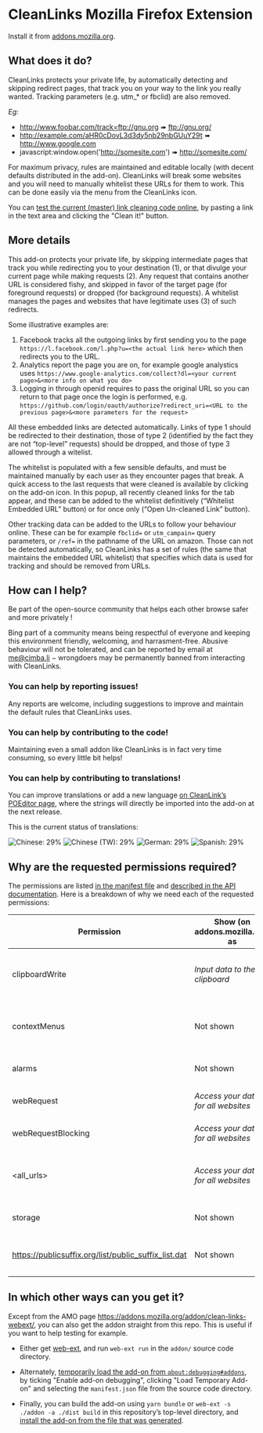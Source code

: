 # CleanLinks Mozilla Firefox Extension

Install it from [addons.mozilla.org](https://addons.mozilla.org/addon/clean-links-webext/).

## What does it do?
CleanLinks protects your private life, by automatically detecting and skipping redirect pages, that track you on your way to the link you really wanted. Tracking parameters (e.g. utm\_\* or fbclid) are also removed.

_Eg:_
- <http://www.foobar.com/track=ftp://gnu.org> ➠ <ftp://gnu.org/>
- <http://example.com/aHR0cDovL3d3dy5nb29nbGUuY29t> ➠ <http://www.google.com>
- javascript:window.open('http://somesite.com') ➠ <http://somesite.com/>

For maximum privacy, rules are maintained and editable locally (with decent defaults distributed in the add-on). CleanLinks will break some websites and you will need to manually whitelist these URLs for them to work. This can be done easily via the menu from the CleanLinks icon.

You can [test the current (master) link cleaning code online](https://cimbali.github.io/CleanLinks/), by pasting a link in the text area and clicking the "Clean it!" button.

## More details

This add-on protects your private life, by skipping intermediate pages that track you while redirecting you to your destination (1), or that divulge your current page while making requests (2). Any request that contains another URL is considered fishy, and skipped in favor of the target page (for foreground requests) or dropped (for background requests). A whitelist manages the pages and websites that have legitimate uses (3) of such redirects.

Some illustrative examples are:
1. Facebook tracks all the outgoing links by first sending you to the page `https://l.facebook.com/l.php?u=<the actual link here>` which then redirects you to the URL.
2. Analytics report the page you are on, for example google analystics uses `https://www.google-analytics.com/collect?dl=<your current page>&<more info on what you do>`
3. Logging in through openid requires to pass the original URL so you can return to that page once the login is performed, e.g. `https://github.com/login/oauth/authorize?redirect_uri=<URL to the previous page>&<more parameters for the request>`

All these embedded links are detected automatically. Links of type 1 should be redirected to their destination, those of type 2 (identified by the fact they are not “top-level” requests) should be dropped, and those of type 3 allowed through a witelist.

The whitelist is populated with a few sensible defaults, and must be maintained manually by each user as they encounter pages that break. A quick access to the last requests that were cleaned is available by clicking on the add-on icon. In this popup, all recently cleaned links for the tab appear, and these can be added to the whitelist definitively (“Whitelist Embedded URL” button) or for once only (“Open Un-cleaned Link” button).

Other tracking data can be added to the URLs to follow your behaviour online. These can be for example `fbclid=` or `utm_campain=` query parameters, or `/ref=` in the pathname of the URL on amazon.
Those can not be detected automatically, so CleanLinks has a set of rules (the same that maintains the embedded URL whitelist) that specifies which data is used for tracking and should be removed from URLs.


## How can I help?

Be part of the open-source community that helps each other browse safer and more privately !

Bing part of a community means being respectful of everyone and keeping this environment friendly, welcoming, and harrasment-free.
Abusive behaviour will not be tolerated, and can be reported by email at me@cimba.li − wrongdoers may be permanently banned from interacting with CleanLinks.

### You can help by reporting issues!

Any reports are welcome, including suggestions to improve and maintain the default rules that CleanLinks uses.

### You can help by contributing to the code!

Maintaining even a small addon like CleanLinks is in fact very time consuming, so every little bit helps!

### You can help by contributing to translations!

You can improve translations or add a new language [on CleanLink’s POEditor page](https://poeditor.com/join/project/H3u6Cttc4j), where the strings will directly be imported into the add-on at the next release.

This is the current status of translations:

![Chinese: 29%](https://img.shields.io/badge/%F0%9F%87%A8%F0%9F%87%B3%20Chinese-29%25-f80)
![Chinese (TW): 29%](https://img.shields.io/badge/%F0%9F%87%B9%F0%9F%87%BC%20Chinese%20%28TW%29-29%25-f80)
![German: 29%](https://img.shields.io/badge/%F0%9F%87%A9%F0%9F%87%AA%20German-29%25-f80)
![Spanish: 29%](https://img.shields.io/badge/%F0%9F%87%AA%F0%9F%87%B8%20Spanish-29%25-f80)


## Why are the requested permissions required?

The permissions are listed [in the manifest file](https://github.com/Cimbali/CleanLinks/blob/master/addon/manifest.json#L14)
and [described in the API documentation](https://developer.mozilla.org/en-US/docs/Mozilla/Add-ons/WebExtensions/manifest.json/permissions#API_permissions).
Here is a breakdown of why we need each of the requested permissions:

| Permission                                             | Show (on addons.mozilla.org) as     | Needed for                                      |
| ------------------------------------------------------ | ----------------------------------- | ----------------------------------------------- |
| clipboardWrite                                         | _Input data to the clipboard_       | Copying cleaned links from the context menu     |
| contextMenus                                           | Not shown                           | Copying cleaned links from the context menu     |
| alarms                                                 | Not shown                           | Automatically saving options                    |
| webRequest                                             | _Access your data for all websites_ | Clean links while they are accessed             |
| webRequestBlocking                                     | _Access your data for all websites_ | Clean links while they are accessed             |
| \<all\_urls\>                                          | _Access your data for all websites_ | Clean javascript links, highlight cleaned links |
| storage                                                | Not shown                           | Store rules and preferences                     |
| <https://publicsuffix.org/list/public_suffix_list.dat> | Not shown                           | Identifying public suffixes (e.g. `.co.uk`)     |



## In which other ways can you get it?

Except from the AMO page <https://addons.mozilla.org/addon/clean-links-webext/>, you can also get the addon straight from this repo.
This is useful if you want to help testing for example.

- Either get [web-ext](https://developer.mozilla.org/en-US/Add-ons/WebExtensions/Getting_started_with_web-ext), and run `web-ext run` in the `addon/` source code directory.

- Alternately, [temporarily load the add-on from `about:debugging#addons`](https://developer.mozilla.org/en-US/Add-ons/WebExtensions/Temporary_Installation_in_Firefox), by ticking "Enable add-on debugging", clicking "Load Temporary Add-on" and selecting the `manifest.json` file from the source code directory.

- Finally, you can build the add-on using `yarn bundle` or `web-ext -s ./addon -a ./dist build` in this repository’s top-level directory, and [install the add-on from the file that was generated](https://developer.mozilla.org/en-US/docs/Mozilla/Add-ons/WebExtensions/Distribution_options/Sideloading_add-ons#Using_Install_Add-on_From_File).
